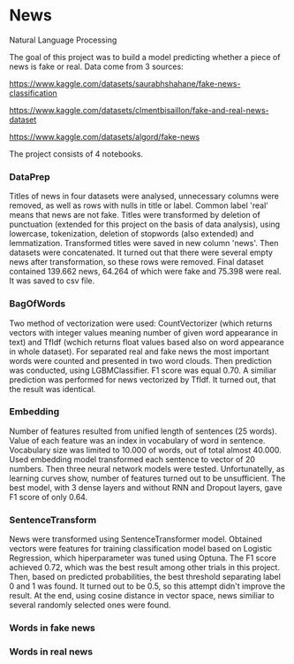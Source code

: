 # News
Natural Language Processing

The goal of this project was to build a model predicting whether a piece of news is fake or real. Data come from 3 sources:

https://www.kaggle.com/datasets/saurabhshahane/fake-news-classification

https://www.kaggle.com/datasets/clmentbisaillon/fake-and-real-news-dataset

https://www.kaggle.com/datasets/algord/fake-news

The project consists of 4 notebooks.

### DataPrep

Titles of news in four datasets were analysed, unnecessary columns were removed, as well as rows with nulls in title or label. Common label 'real' means that news are not fake. Titles were transformed by deletion of punctuation (extended for this project on the basis of data analysis), using lowercase, tokenization, deletion of stopwords (also extended) and lemmatization. Transformed titles were saved in new column 'news'. Then datasets were concatenated. It turned out that there were several empty news after transformation, so these rows were removed. Final dataset contained 139.662 news, 64.264 of which were fake and 75.398 were real. It was saved to csv file.

### BagOfWords

Two method of vectorization were used: CountVectorizer (which returns vectors with integer values meaning number of given word appearance in text) and TfIdf (wchich returns float values based also on word appearance in whole dataset). For separated real and fake news the most important words were counted and presented in two word clouds. Then prediction was conducted, using LGBMClassifier. F1 score was equal 0.70. A similiar prediction was performed for news vectorized by TfIdf. It turned out, that the result was identical.

### Embedding

Number of features resulted from unified length of sentences (25 words). Value of each feature was an index in vocabulary of word in sentence. Vocabulary size was limited to 10.000 of words, out of total almost 40.000. Used embedding model transformed each sentence to vector of 20 numbers. Then three neural network models were tested. Unfortunatelly, as learning curves show, number of features turned out to be unsufficient. The best model, with 3 dense layers and without RNN and Dropout layers, gave F1 score of only 0.64.

### SentenceTransform

News were transformed using SentenceTransformer model. Obtained vectors were features for training classification model based on Logistic Regression, which hiperparameter was tuned using Optuna. The F1 score achieved 0.72, which was the best result among other trials in this project. Then, based on predicted probabilities, the best threshold separating label 0 and 1 was found. It turned out to be 0.5, so this attempt didn't improve the result. At the end, using cosine distance in vector space, news similiar to several randomly selected ones were found.

### Words in fake news

### Words in real news
